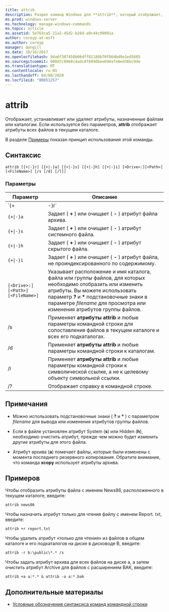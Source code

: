 ```yaml
---
title: attrib
description: Раздел команд Windows для **attrib**, который отображает, устанавливает или удаляет атрибуты, назначенные файлам или каталогам.
ms.prod: windows-server
ms.technology: manage-windows-commands
ms.topic: article
ms.assetid: 5e763ca5-21a2-45d2-b26d-a9c44c99091a
author: coreyp-at-msft
ms.author: coreyp
manager: dongill
ms.date: 10/16/2017
ms.openlocfilehash: 94a6f307450b06dff81180b70f864bd9e1ed5885
ms.sourcegitcommit: b00d7c8968c4adc8f699dbee694afe6ed36bc9de
ms.translationtype: MT
ms.contentlocale: ru-RU
ms.lasthandoff: 04/08/2020
ms.locfileid: "80851257"
---
```

# <a name="attrib"></a>attrib

Отображает, устанавливает или удаляет атрибуты, назначенные файлам или каталогам. Если используется без параметров, **attrib** отображает атрибуты всех файлов в текущем каталоге.

В разделе [Примеры](#BKMK_examples) показан принцип использования этой команды.

## <a name="syntax"></a>Синтаксис

```
attrib [{+|-}r] [{+|-}a] [{+|-}s] [{+|-}h] [{+|-}i] [<Drive>:][<Path>][<FileName>] [/s [/d] [/l]]
```

### <a name="parameters"></a>Параметры

| Параметр | Описание |
| --------- | ----------- |
| `{+|-}r` | Задает ( **+** ) или очищает ( **-** ) атрибут файла, доступного только для чтения. |
| `{+\|-}a` | Задает ( **+** ) или очищает ( **-** ) атрибут файла архива. |
| `{+\|-}s` | Задает ( **+** ) или очищает ( **-** ) атрибут системного файла. |
| `{+\|-}h` | Задает ( **+** ) или очищает ( **-** ) атрибут скрытого файла. |
| `{+\|-}i` | Задает ( **+** ) или очищает ( **-** ) атрибут файла, не проиндексированного по содержимому. |
| `[<Drive>:][<Path>][<FileName>]` | Указывает расположение и имя каталога, файла или группы файлов, для которых необходимо отобразить или изменить атрибуты. Вы можете использовать параметр **?** и **&#42;** подстановочные знаки в параметре *filename* для просмотра или изменения атрибутов группы файлов. |
| /s | Применяет **атрибуты attrib** и любые параметры командной строки для сопоставления файлов в текущем каталоге и всех его подкаталогах. |
| /d | Применяет **атрибуты attrib** и любые параметры командной строки к каталогам. |
| /l | Применяет **атрибуты attrib** и любые параметры командной строки к символической ссылке, а не к целевому объекту символьной ссылки. |
| /? | Отображает справку в командной строке. |

## <a name="remarks"></a>Примечания

- Можно использовать подстановочные знаки ( **?** и **&#42;** ) с параметром *filename* для вывода или изменения атрибутов группы файлов.

- Если в файле установлен атрибут System (**s**) или Hidden (**h**), необходимо очистить атрибут, прежде чем можно будет изменить другие атрибуты для этого файла.

- Атрибут архива (**a**) помечает файлы, которые были изменены с момента последнего резервного копирования. Обратите внимание, что команда **xcopy** использует атрибуты архива.

## <a name="examples"></a><a name=BKMK_examples></a>Примеров

Чтобы отобразить атрибуты файла с именем News86, расположенного в текущем каталоге, введите:

```
attrib news86 
```

Чтобы назначить атрибут только для чтения файлу с именем Report. txt, введите:

```
attrib +r report.txt 
```

Чтобы удалить атрибут «только для чтения» из файлов в общем каталоге и его подкаталогов на диске в дисководе B, введите:

```
attrib -r b:\public\*.* /s 
```

Чтобы задать атрибут архива для всех файлов на диске а, а затем очистить атрибут Archive для файлов с расширением BAK, введите:

```
attrib +a a:*.* & attrib -a a:*.bak 
```

## <a name="additional-references"></a>Дополнительные материалы

- [Условные обозначения синтаксиса команд командной строки](command-line-syntax-key.md)